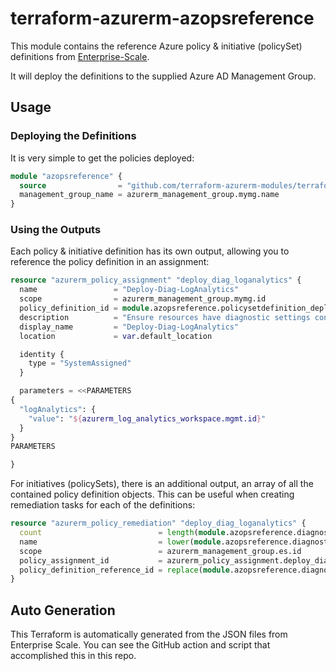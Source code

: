 # terraform-azurerm-azopsreference

This module contains the reference Azure policy & initiative (policySet) definitions from [Enterprise-Scale](https://github.com/Azure/Enterprise-Scale).

It will deploy the definitions to the supplied Azure AD Management Group.

## Usage

### Deploying the Definitions

It is very simple to get the policies deployed:

```terraform
module "azopsreference" {
  source                = "github.com/terraform-azurerm-modules/terraform-azurerm-azopsreference?ref=v0.1.0"
  management_group_name = azurerm_management_group.mymg.name
}
```

### Using the Outputs

Each policy & initiative definition has its own output, allowing you to reference the policy definition in an assignment:

```terraform
resource "azurerm_policy_assignment" "deploy_diag_loganalytics" {
  name                 = "Deploy-Diag-LogAnalytics"
  scope                = azurerm_management_group.mymg.id
  policy_definition_id = module.azopsreference.policysetdefinition_deploy_diag_loganalytics.id
  description          = "Ensure resources have diagnostic settings configured to forward to Log Analytics"
  display_name         = "Deploy-Diag-LogAnalytics"
  location             = var.default_location

  identity {
    type = "SystemAssigned"
  }

  parameters = <<PARAMETERS
{
  "logAnalytics": {
    "value": "${azurerm_log_analytics_workspace.mgmt.id}"
  }
}
PARAMETERS

}
```

For initiatives (policySets), there is an additional output, an array of all the contained policy definition objects.
This can be useful when creating remediation tasks for each of the definitions:

```terraform
resource "azurerm_policy_remediation" "deploy_diag_loganalytics" {
  count                          = length(module.azopsreference.diagnostic_policy_definitions)
  name                           = lower(module.azopsreference.diagnostic_policy_definitions[count.index].name)
  scope                          = azurerm_management_group.es.id
  policy_assignment_id           = azurerm_policy_assignment.deploy_diag_loganalytics.id
  policy_definition_reference_id = replace(module.azopsreference.diagnostic_policy_definitions[count.index].name, "-", "")
}
```

## Auto Generation

This Terraform is automatically generated from the JSON files from Enterprise Scale.
You can see the GitHub action and script that accomplished this in this repo.
